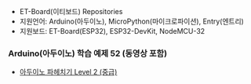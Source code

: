 - ET-Board(이티보드) Repositories
- 지원언어: Arduino(아두이노), MicroPython(마이크로파이션), Entry(엔트리)
- 지원보드: ET-Board(ESP32), ESP32-DevKit, NodeMCU-32

### Arduino(아두이노) 학습 예제 52 (동영상 포함)
- [아두이노 파헤치기 Level 2 (중급)](https://github.com/ketri2484/ET-Board_Arduino_Level2)

<!---
ketri2484/ketri2484 is a ✨ special ✨ repository because its `README.md` (this file) appears on your GitHub profile.
You can click the Preview link to take a look at your changes.
--->
